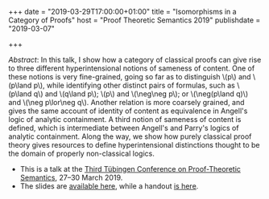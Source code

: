+++
date = "2019-03-29T17:00:00+01:00"
title = "Isomorphisms in a Category of Proofs"
host = "Proof Theoretic Semantics 2019"
publishdate = "2019-03-07"

+++

*Abstract*: In this talk, I show how a category of classical proofs can give rise to three different hyperintensional notions of sameness of content. One of these notions is very fine-grained, going so far as to distinguish \\(p\\) and \\(p\land p\\), while identifying other distinct pairs of formulas, such as \\(p\land q\\) and \\(q\land p\\); \\(p\\) and \\(\neg\neg p\\); or \\(\neg(p\land q)\\) and \\(\neg p\lor\neg q\\).  Another relation is more coarsely grained, and gives the same account of identity of content as equivalence in Angell's logic of analytic containment. A third notion of sameness of content is defined, which is intermediate between Angell's and Parry's logics of analytic containment. Along the way, we show how purely classical proof theory gives resources to define hyperintensional distinctions thought to be the domain of properly non-classical logics.

* This is a talk at the  [Third Tübingen Conference on Proof-Theoretic Semantics](http://ls.informatik.uni-tuebingen.de/PTS3/overview.html), 27–30 March 2019.
* The slides are [available here](/slides/isomorphisms-talk-tubingen-2019.pdf), while a handout [is here](/handouts/isomorphisms-handout-tubingen-2019.pdf).

